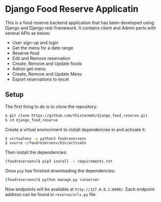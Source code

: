 Django Food Reserve Applicatin
=============

This is a food reserve backend application that has been developed using Django and Django rest-framework.
It contains client and Admin parts with several APIs as below:

- User sign-up and login
- Get the menu for a date range
- Reserve food
- Edit and Remove reservation
- Create, Remove and Update foods
- Admin get menu
- Create, Remove and Update Menu
- Export reservations to excel



Setup
-------------

The first thing to do is to clone the repository:

```sh
$ git clone https://github.com/thistermeh/django_food_reserve.git
$ cd django_food_reserve
```

Create a virtual environment to install dependencies in and activate it:

```sh
$ virtualenv -p python3 foodreservenv
$ source ~/foodreservenv/bin/activate
```

Then install the dependencies:

```sh
(foodreservenv)$ pip3 install -r requirements.txt
```

Once `pip` has finished downloading the dependencies:

```sh
(foodreservenv)$ python manage.py runserver
```
Now endpoints will be available at `http://127.0.0.1:8000/`.
Each endpoint address can be found in `reserve/urls.py` file.

